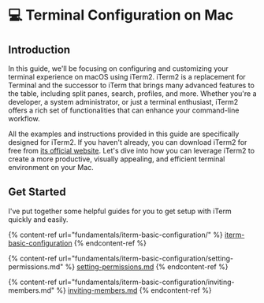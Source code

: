 # 💻 Terminal Configuration on Mac

## Introduction

In this guide, we'll be focusing on configuring and customizing your terminal experience on macOS using iTerm2. iTerm2 is a replacement for Terminal and the successor to iTerm that brings many advanced features to the table, including split panes, search, profiles, and more. Whether you're a developer, a system administrator, or just a terminal enthusiast, iTerm2 offers a rich set of functionalities that can enhance your command-line workflow.

All the examples and instructions provided in this guide are specifically designed for iTerm2. If you haven't already, you can download iTerm2 for free from [its official website](https://iterm2.com/). Let's dive into how you can leverage iTerm2 to create a more productive, visually appealing, and efficient terminal environment on your Mac.

## Get Started

I've put together some helpful guides for you to get setup with iTerm quickly and easily.

{% content-ref url="fundamentals/iterm-basic-configuration/" %}
[iterm-basic-configuration](fundamentals/iterm-basic-configuration/)
{% endcontent-ref %}

{% content-ref url="fundamentals/iterm-basic-configuration/setting-permissions.md" %}
[setting-permissions.md](fundamentals/iterm-basic-configuration/setting-permissions.md)
{% endcontent-ref %}

{% content-ref url="fundamentals/iterm-basic-configuration/inviting-members.md" %}
[inviting-members.md](fundamentals/iterm-basic-configuration/inviting-members.md)
{% endcontent-ref %}
